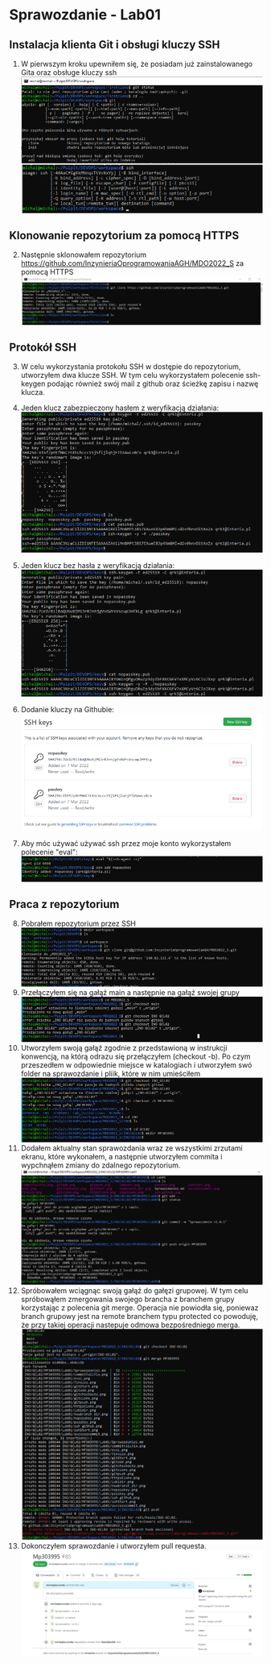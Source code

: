 # Sprawozdanie - Lab01
## Instalacja klienta Git i obsługi kluczy SSH
1. W pierwszym kroku upewniłem się, że posiadam już zainstalowanego Gita oraz obsługe kluczy ssh
![Git working](./gitStart.png)
![Ssh working](./sshStart.png)

## Klonowanie repozytorium za pomocą HTTPS
2. Następnie sklonowałem repozytorium https://github.com/InzynieriaOprogramowaniaAGH/MDO2022_S za pomocą HTTPS
![https_clone](./httpsClone.png)
   
## Protokół SSH
3. W celu wykorzystania protokołu SSH w dostępie do repozytorium, utworzyłem dwa klucze SSH. 
W tym celu wykorzystałem polecenie ssh-keygen podając również swój mail z github oraz ścieżkę zapisu i nazwę klucza.
4. Jeden klucz zabezpieczony hasłem z weryfikacją działania:
![pass_key](./passkey.png)
   
5. Jeden klucz bez hasła z weryfikacją działania: 
![nopass_key](./nopasskey.png)

6. Dodanie kluczy na Githubie:
![github_keys](./ssh-github.png)

7. Aby móc używać  używać ssh przez moje konto wykorzystałem polecenie "eval":
   ![Alt text](./eval.png)
   
## Praca z repozytorium
8. Pobrałem repozytorium przez SSH
   ![Alt text](./gitclone.png)
9. Przełączyłem się na gałąź main a następnie na gałąź swojej grupy 
   ![Alt text](./gitcheckouts.png)
10. Utworzyłem swoją gałąź zgodnie z przedstawioną w instrukcji konwencją, na którą odrazu się przełączyłem (checkout -b).  Po czym przeszedłem w odpowiednie miejsce w katalogiach i utworzyłem swó folder na sprawozdanie i pliik, które w nim umieściłem
   ![Alt text](./newbranch_dir.png)
11. Dodałem aktualny stan sprawozdania wraz ze wszystkimi zrzutami ekranu, które wykonałem, a następnie utworzyłem commita i wypchnąłem zmiany do zdalnego repozytorium.
  ![Alt text](./gitpushToOrigin.png)
12. Spróbowałem wciągnąc swoją gałąź do gałęzi grupowej. W tym celu spróbowąłem zmergowania swojego brancha z branchem grupy korzystając z polecenia git merge.
Operacja nie powiodła się, poniewaz branch grupowy jest na remote branchem typu protected co powoduję, że przy takiej operacji nastepuje odmowa bezpośredniego merga.
  ![Alt text](./mergeFail.png)
13. Dokonczyłem sprawozdanie i utworzyłem pull requesta.
  ![Alt text](./pullRequest.png)
